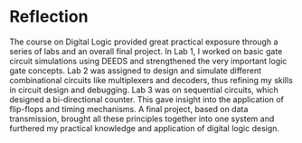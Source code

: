 # Reflection

The course on Digital Logic provided great practical exposure through a series of labs and an overall final project. In Lab 1, I worked on basic gate circuit simulations using DEEDS and strengthened the very important logic gate concepts. Lab 2 was assigned to design and simulate different combinational circuits like multiplexers and decoders, thus refining my skills in circuit design and debugging. Lab 3 was on sequential circuits, which designed a bi-directional counter. This gave insight into the application of flip-flops and timing mechanisms. A final project, based on data transmission, brought all these principles together into one system and furthered my practical knowledge and application of digital logic design.
